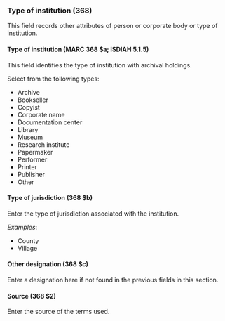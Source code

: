 ### Type of institution (368)

This field records other attributes of person or corporate body or type of institution.

#### Type of institution (MARC 368 $a; ISDIAH 5.1.5)

This field identifies the type of institution with archival holdings.

Select from the following types:

- Archive
- Bookseller
- Copyist
- Corporate name
- Documentation center
- Library
- Museum
- Research institute
- Papermaker
- Performer
- Printer
- Publisher
- Other

#### Type of jurisdiction (368 $b)

Enter the type of jurisdiction associated with the institution.

_Examples_:

- County
- Village

#### Other designation (368 $c)

Enter a designation here if not found in the previous fields in this section.

#### Source (368 $2)

Enter the source of the terms used.
